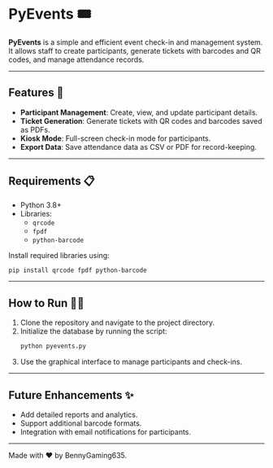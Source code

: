 # PyEvents 🎟️

**PyEvents** is a simple and efficient event check-in and management system. It allows staff to create participants, generate tickets with barcodes and QR codes, and manage attendance records. 

---

## Features 🚀
- **Participant Management**: Create, view, and update participant details.
- **Ticket Generation**: Generate tickets with QR codes and barcodes saved as PDFs.
- **Kiosk Mode**: Full-screen check-in mode for participants.
- **Export Data**: Save attendance data as CSV or PDF for record-keeping.

---

## Requirements 📋
- Python 3.8+
- Libraries:
  - `qrcode`
  - `fpdf`
  - `python-barcode`

Install required libraries using:
```bash
pip install qrcode fpdf python-barcode
```

---

## How to Run 🏃‍♂️
1. Clone the repository and navigate to the project directory.
2. Initialize the database by running the script:
   ```bash
   python pyevents.py
   ```
3. Use the graphical interface to manage participants and check-ins.

---

## Future Enhancements ✨
- Add detailed reports and analytics.
- Support additional barcode formats.
- Integration with email notifications for participants.

---

Made with ❤️ by BennyGaming635.